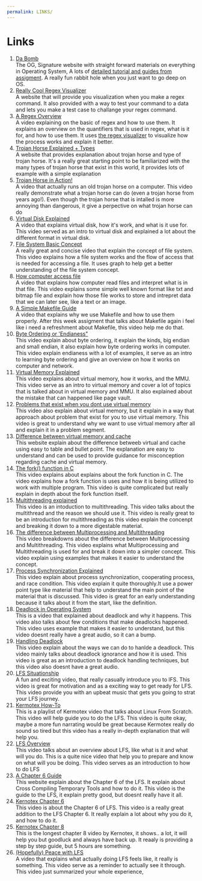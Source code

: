 ```yaml
---
permalink: LINKS/
---
```

# Links
1. [ Da Bomb](https://os.vlsm.org/) <br>
The OG, Signature website with straight forward materials on everything in Operating System, A lots of [detailed tutorial and guides from assigment](https://osp4diss.vlsm.org/AOS.html). A really fun rabbit hole when you just want to go deep on OS.
2. [Really Cool Regex Visualizer](https://www.debuggex.com/#cheatsheet)  <br>
A website that will provide you visualization when you make a regex command. It also provided with a way to test your command to a data and lets you make a test case to challange your regex command.
3. [A Regex Overview](https://www.youtube.com/watch?v=bgBWp9EIlMM) <br>
A video explaining on the basic of regex and how to use them. It explains an overview on the quantifiers that is used in regex, what is it for, and how to use them. It uses [the regex visualizer](https://www.debuggex.com/#cheatsheet) to visualize how the process works and explain it better.
4. [Trojan Horse Explained + Types](https://www.fortinet.com/resources/cyberglossary/trojan-horse-virus) <br>
A website that provides explanation about trojan horse and type of trojan horse. It's a really great starting point to be familiarized with the many types of trojan horse that exist in this world, it provides lots of example with a simple explanation
5. [Trojan Horse in Action!](https://www.youtube.com/watch?v=LSgk7ctw1HY) <br>
A video that actually runs an old trojan horse on a computer. This video really demonstrate what a trojan horse can do (even a trojan horse from years ago!). Even though the trojan horse that is intalled is more annoying than dangerous, it give a perpective on what trojan horse can do
6. [Virtual Disk Explained](https://www.youtube.com/watch?v=tTBt7_aACPI) <br>
A video that explains virtual disk, how it's work, and what is it use for. This video served as an intro to virtual disk and explained a lot about the different format in virtual disk.
7. [File System Basic Concept](https://www.youtube.com/watch?v=mzUyMy7Ihk0) <br>
A really great and concise video that explain the concept of file system. This video explains how a file system works and the flow of access that is needed for accessing a file. It uses graph to help get a better understanding of the file system concept.
8. [How computer access file](https://www.youtube.com/watch?v=KN8YgJnShPM) <br>
A video that explains how computer read files and interpret what is in that file. This video explains some simple well known format like txt and bitmap file and explain how those file works to store and intrepret data that we can later see, like a text or an image.
9. [A Simple Makefile Guide](https://www.youtube.com/watch?v=yWLkyN_Satk&ab_channel=NeuralNine) <br>
A video that explains why we use Makefile and how to use them properly. After this week assigment that talks about Makefile again i feel like i need a refreshment about Makefile, this video help me do that.
10. [Byte Ordering or 'Endianess"](https://www.youtube.com/watch?v=CounrFEsOeA&ab_channel=ComputerScience) <br>
This video explain about byte ordering, it explain the kinds, big endian and small endian, it also explain how byte ordering works in computer. This video explain endianess with a lot of examples, it serve as an intro to learning byte ordering and give an overview on how it works on computer and network.
11. [Virtual Memory Explained](https://www.youtube.com/watch?v=2quKyPnUShQ&ab_channel=AndroidAuthority) <br>
This video explains about virtual memory, how it works, and the MMU. This video serve as an intro to virtual memory and cover a lot of topics that is talked about in virtual memory and MMU. It also explained about the mistake that can happened like page vault.
12. [Problems that exist when you dont use virtual memory](https://www.youtube.com/watch?v=qlH4-oHnBb8&ab_channel=DavidBlack-Schaffer) <br>
This video also explain about virtual memory, but it explain in a way that approach about problem that exist for you to use virtual memory. This video is great to understand why we want to use virtual memory after all and explain it in a problem segment.
13. [Difference between virtual memory and cache](https://www.geeksforgeeks.org/difference-between-virtual-memory-and-cache-memory/) <br>
This website explain about the difference betweeb virtual and cache using easy to table and bullet point. The explanation are easy to understand and can be used to provide guidance for misconception regarding cache and virtual memory.
14. [The fork() function in C](https://www.youtube.com/watch?v=cex9XrZCU14) <br>
This video explains about explains about the fork function in C. The video explains how a fork function is uses and how it is being utilized to work with multiple program. This video is quite complicated but really explain in depth about the fork function itself.
15. [Multithreading explained](https://www.youtube.com/watch?v=0KAGazeMZ2o) <br>
This video is an intoduction to multithreading. This video talks about the multithread and the reason we should use it. This video is really great to be an introduction for multithreading as this video explain the concenpt and breaking it down to a more digestable material.
16. [The difference between Multiprocessing and Multithreading](https://www.youtube.com/watch?v=oIN488Ldg9k) <br>
This video breakdowns about the difference between Multiprocessing and Multithreading. This video explains what Multiprocessing and Multithreading is used for and break it down into a simpler concept. This video explain using examples that makes it easier to understand the concept.
17. [Process Synchronization Explained](https://www.youtube.com/watch?v=ph2awKa8r5Y) <br>
This video explain about process synchronization, cooperating process, and race condition. This video explain it quite thoroughly.It use a power point type like material that help to understand the main point of the material that is discussed. This video is great for an early understanding because it talks about it from the start, like the definition.
18. [Deadlock in Operating System](https://www.youtube.com/watch?v=onkWXaXAgbY) <br>
This is a video that explained about deadlock and why it happens. This video also talks about few conditions that make deadlocks happened. This video uses example that makes it easier to understand, but this video doesnt really have a great audio, so it can a bump.
19. [Handling Deadlock](https://www.youtube.com/watch?v=qkMDpzZuTkA) <br>
This video explain about the ways we can do to hanlde a deadlock. This video mainly talks about deadlock ignorance and how it is used. This video is great as an introduction to deadlock handling techniques, but this video also doesnt have a great audio.
20. [LFS Situationship](https://www.youtube.com/watch?v=BaON_Hn_0_A) <br>
A fun and exciting video, that really casually introduce you to lFS. This video is great for motivation and as a exciting way to get ready for LFS. This video provide you with an upbeat music that gets you going to strat your LFS journey.
21. [Kermotex How-To](https://www.youtube.com/playlist?list=PLyc5xVO2uDsA5QPbtj_eYU8J0qrvU6315) <br>
This is a playlist of Kermotex video that talks about Linux From Scratch. This video will help guide you to do the LFS. This video is quite okay, maybe a more fun narrating would be great because Kermotex really do sound so tired but this video has a really in-depth explanation that will help you.
22. [LFS Overview](https://www.youtube.com/watch?v=1eOdaXS-wVE) <br>
This video talks about an overview about LFS, like what is it and what will you do. This is a quite nice video that help you to prepare and know on what will you be doing. This video serves as an introduction to how to do LFS
23. [A Chapter 6 Guide](https://www.linuxfromscratch.org/lfs/view/development/chapter06/chapter06.html) <br>
This website explain about the Chapter 6 of the LFS. It explain about Cross Compiling Temporary Tools and how to do it. This video is the guide to the LFS, it explain pretty good, but doesnt really have it all.
24. [Kernotex Chapter 6](https://www.youtube.com/watch?v=D_N1kQPsQEk&ab_channel=Kernotex) <br>
This video is about the Chapter 6 of LFS. This video is a really great addition to the LFS Chapter 6. It really explain a lot about why you do it, and how to do it.
25. [Kernotex Chapter 8](https://www.youtube.com/watch?v=xiolHZb2kZo&ab_channel=Kernotex) <br>
This is the longest chapter 8 video by Kernotex, it shows.. a lot, it will help you but goodluck and always have back up. It reaaly is providing a step by step guide, but 5 hours are something.
26. [(Hopefully) Peace with LFS](https://www.youtube.com/watch?v=BaON_Hn_0_A&t=100s&ab_channel=Virbox) <br>
A video that explains what actually doing LFS feels like, it really is something. This video serve as a reminder to actually see it through. This video just summarized your whole experience,
